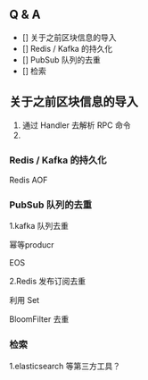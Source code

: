 ## Q & A

- [] 关于之前区块信息的导入
- [] Redis / Kafka 的持久化
- [] PubSub 队列的去重
- [] 检索

## 关于之前区块信息的导入

1. 通过 Handler 去解析 RPC 命令
2. 

### Redis / Kafka 的持久化

Redis AOF

### PubSub 队列的去重

1.kafka 队列去重

幂等producr

EOS

2.Redis 发布订阅去重

利用 Set

BloomFilter 去重

### 检索

1.elasticsearch 等第三方工具？